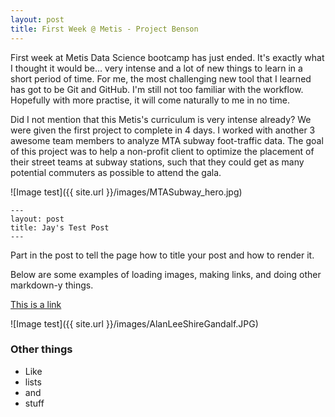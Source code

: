 ```yaml
---
layout: post
title: First Week @ Metis - Project Benson
---
```


First week at Metis Data Science bootcamp has just ended. It's exactly what I thought it would be... very intense and a lot of new things to learn in a short period of time. For me, the most challenging new tool that I learned has got to be Git and GitHub. I'm still not too familiar with the workflow. Hopefully with more practise, it will come naturally to me in no time.

Did I not mention that this Metis's curriculum is very intense already? We were given the first project to complete in 4 days. I worked with another 3 awesome team members
to analyze MTA subway foot-traffic data. The goal of this project was to help a non-profit client to optimize the placement of their street teams at subway stations, such that they could get as many potential commuters as possible to attend the gala. 

![Image test]({{ site.url }}/images/MTASubway_hero.jpg)

```
---
layout: post
title: Jay's Test Post
---
```

Part in the post to tell the page how to title your post and how to render it.

Below are some examples of loading images, making links, and doing other
markdown-y things.


[This is a link](http://thisismetis.com)

![Image test]({{ site.url }}/images/AlanLeeShireGandalf.JPG)

### Other things
* Like
* lists
* and 
* stuff
